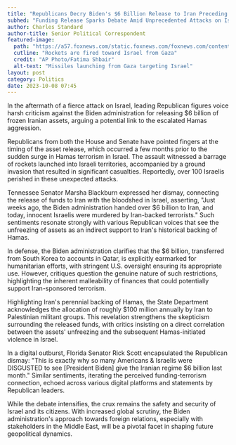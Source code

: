 ```yaml
---
title: "Republicans Decry Biden's $6 Billion Release to Iran Preceding Hamas Assault on Israel"
subhed: "Funding Release Sparks Debate Amid Unprecedented Attacks on Israeli Soil"
author: Charles Standard
author-title: Senior Political Correspondent
featured-image: 
  path: "https://a57.foxnews.com/static.foxnews.com/foxnews.com/content/uploads/2023/10/720/405/AP23280201840398.jpg?ve=1&tl=1"
  cutline: "Rockets are fired toward Israel from Gaza"
  credit: "AP Photo/Fatima Shbair"
  alt-text: "Missiles launching from Gaza targeting Israel"
layout: post
category: Politics
date: 2023-10-08 07:45
---
```


In the aftermath of a fierce attack on Israel, leading Republican figures voice harsh criticism against the Biden administration for releasing $6 billion of frozen Iranian assets, arguing a potential link to the escalated Hamas aggression.

Republicans from both the House and Senate have pointed fingers at the timing of the asset release, which occurred a few months prior to the sudden surge in Hamas terrorism in Israel. The assault witnessed a barrage of rockets launched into Israeli territories, accompanied by a ground invasion that resulted in significant casualties. Reportedly, over 100 Israelis perished in these unexpected attacks.

Tennessee Senator Marsha Blackburn expressed her dismay, connecting the release of funds to Iran with the bloodshed in Israel, asserting, "Just weeks ago, the Biden administration handed over $6 billion to Iran, and today, innocent Israelis were murdered by Iran-backed terrorists." Such sentiments resonate strongly with various Republican voices that see the unfreezing of assets as an indirect support to Iran's historical backing of Hamas.

In defense, the Biden administration clarifies that the $6 billion, transferred from South Korea to accounts in Qatar, is explicitly earmarked for humanitarian efforts, with stringent U.S. oversight ensuring its appropriate use. However, critiques question the genuine nature of such restrictions, highlighting the inherent malleability of finances that could potentially support Iran-sponsored terrorism.

Highlighting Iran's perennial backing of Hamas, the State Department acknowledges the allocation of roughly $100 million annually by Iran to Palestinian militant groups. This revelation strengthens the skepticism surrounding the released funds, with critics insisting on a direct correlation between the assets' unfreezing and the subsequent Hamas-initiated violence in Israel.

In a digital outburst, Florida Senator Rick Scott encapsulated the Republican dismay: "This is exactly why so many Americans & Israelis were DISGUSTED to see [President Biden] give the Iranian regime $6 billion last month." Similar sentiments, iterating the perceived funding-terrorism connection, echoed across various digital platforms and statements by Republican leaders.

While the debate intensifies, the crux remains the safety and security of Israel and its citizens. With increased global scrutiny, the Biden administration's approach towards foreign relations, especially with stakeholders in the Middle East, will be a pivotal facet in shaping future geopolitical dynamics.
